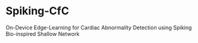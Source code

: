 # Spiking-CfC
On-Device Edge-Learning for Cardiac Abnormality Detection using Spiking Bio-inspired Shallow Network
